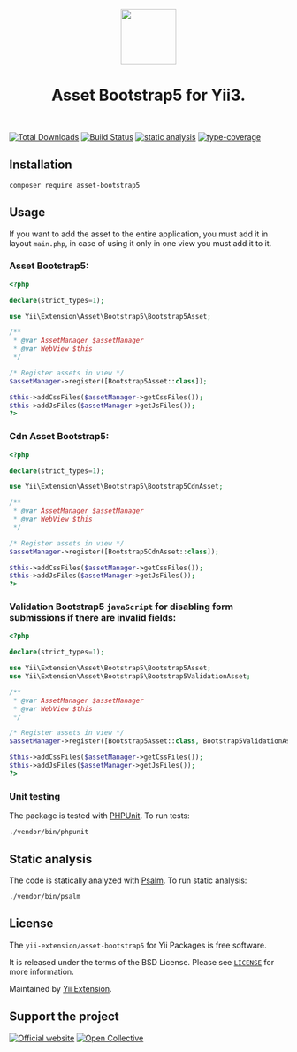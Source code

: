 <p align="center">
    <a href="https://github.com/yii-extension" target="_blank">
        <img src="https://lh3.googleusercontent.com/ehSTPnXqrkk0M3U-UPCjC0fty9K6lgykK2WOUA2nUHp8gIkRjeTN8z8SABlkvcvR-9PIrboxIvPGujPgWebLQeHHgX7yLUoxFSduiZrTog6WoZLiAvqcTR1QTPVRmns2tYjACpp7EQ=w2400" height="100px">
    </a>
    <h1 align="center">Asset Bootstrap5 for Yii3.</h1>
    <br>
</p>

[![Total Downloads](https://poser.pugx.org/yii-extension/asset-bootstrap5/downloads.png)](https://packagist.org/packages/yii-extension/asset-bootstrap5)
[![Build Status](https://github.com/yii-extension/asset-bootstrap5/workflows/build/badge.svg)](https://github.com/yii-extension/asset-bootstrap5/actions?query=workflow%3Abuild)
[![static analysis](https://github.com/yii-extension/asset-bootstrap5/workflows/static%20analysis/badge.svg)](https://github.com/yii-extension/asset-bootstrap5/actions?query=workflow%3A%22static+analysis%22)
[![type-coverage](https://shepherd.dev/github/yii-extension/asset-bootstrap5/coverage.svg)](https://shepherd.dev/github/yii-extension/asset-bootstrap5)

## Installation

```shell
composer require asset-bootstrap5
```

## Usage
If you want to add the asset to the entire application, you must add it in layout `main.php`, in case of using it only in one view you must add it to it. 

### Asset Bootstrap5:
```php
<?php

declare(strict_types=1);

use Yii\Extension\Asset\Bootstrap5\Bootstrap5Asset;

/**
 * @var AssetManager $assetManager
 * @var WebView $this
 */

/* Register assets in view */
$assetManager->register([Bootstrap5Asset::class]);

$this->addCssFiles($assetManager->getCssFiles());
$this->addJsFiles($assetManager->getJsFiles());
?>
```

### Cdn Asset Bootstrap5:
```php
<?php

declare(strict_types=1);

use Yii\Extension\Asset\Bootstrap5\Bootstrap5CdnAsset;

/**
 * @var AssetManager $assetManager
 * @var WebView $this
 */

/* Register assets in view */
$assetManager->register([Bootstrap5CdnAsset::class]);

$this->addCssFiles($assetManager->getCssFiles());
$this->addJsFiles($assetManager->getJsFiles());
?>
```

### Validation Bootstrap5 `javaScript` for disabling form submissions if there are invalid fields:
```php
<?php

declare(strict_types=1);

use Yii\Extension\Asset\Bootstrap5\Bootstrap5Asset;
use Yii\Extension\Asset\Bootstrap5\Bootstrap5ValidationAsset;

/**
 * @var AssetManager $assetManager
 * @var WebView $this
 */

/* Register assets in view */
$assetManager->register([Bootstrap5Asset::class, Bootstrap5ValidationAsset::class]);

$this->addCssFiles($assetManager->getCssFiles());
$this->addJsFiles($assetManager->getJsFiles());
?>
```

### Unit testing

The package is tested with [PHPUnit](https://phpunit.de/). To run tests:

```shell
./vendor/bin/phpunit
```

## Static analysis

The code is statically analyzed with [Psalm](https://psalm.dev/docs). To run static analysis:

```shell
./vendor/bin/psalm
```

## License

The `yii-extension/asset-bootstrap5` for Yii Packages is free software.

It is released under the terms of the BSD License. Please see [`LICENSE`](./LICENSE.md) for more information.

Maintained by [Yii Extension](https://github.com/yii-extension).

## Support the project

[![Official website](https://img.shields.io/badge/Powered_by-Yii_Framework-green.svg?style=flat)](https://www.yiiframework.com/)
[![Open Collective](https://img.shields.io/badge/Open%20Collective-sponsor-7eadf1?logo=open%20collective&logoColor=7eadf1&labelColor=555555)](https://opencollective.com/yiisoft)
